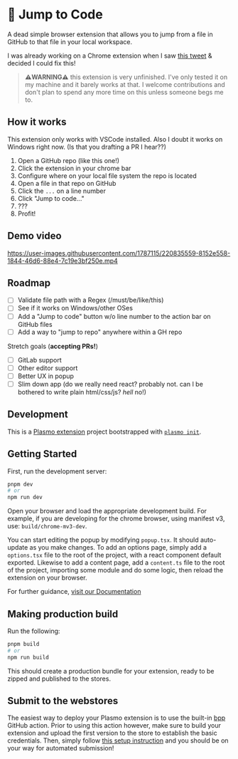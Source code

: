 # 🦘 Jump to Code

A dead simple browser extension that allows you to jump from a file in GitHub to that file in your local workspace.

I was already working on a Chrome extension when I saw [this tweet](https://twitter.com/jarredsumner/status/1628513557980794882) & decided I could fix this!


> **⚠️WARNING⚠️** this extension is very unfinished. I've only tested it on my machine and it barely works at that. I welcome contributions and don't plan to spend any more time on this unless someone begs me to.

## How it works

This extension only works with VSCode installed. Also I doubt it works on Windows right now. (Is that you drafting a PR I hear??)

1. Open a GitHub repo (like this one!)
2. Click the extension in your chrome bar
3. Configure where on your local file system the repo is located
4. Open a file in that repo on GitHub
5. Click the `...` on a line number
6. Click "Jump to code..."
7. ???
8. Profit!

## Demo video

https://user-images.githubusercontent.com/1787115/220835559-8152e558-1844-46d6-88e4-7c19e3bf250e.mp4

## Roadmap
- [ ] Validate file path with a Regex (/must/be/like/this)
- [ ] See if it works on Windows/other OSes
- [ ] Add a "Jump to code" button w/o line number to the action bar on GitHub files
- [ ] Add a way to "jump to repo" anywhere within a GH repo

Stretch goals (**accepting PRs!**)
- [ ] GitLab support
- [ ] Other editor support
- [ ] Better UX in popup
- [ ] Slim down app (do we really need react? probably not. can I be bothered to write plain html/css/js? *hell* no!)

## Development

This is a [Plasmo extension](https://docs.plasmo.com/) project bootstrapped with [`plasmo init`](https://www.npmjs.com/package/plasmo).

## Getting Started

First, run the development server:

```bash
pnpm dev
# or
npm run dev
```

Open your browser and load the appropriate development build. For example, if you are developing for the chrome browser, using manifest v3, use: `build/chrome-mv3-dev`.

You can start editing the popup by modifying `popup.tsx`. It should auto-update as you make changes. To add an options page, simply add a `options.tsx` file to the root of the project, with a react component default exported. Likewise to add a content page, add a `content.ts` file to the root of the project, importing some module and do some logic, then reload the extension on your browser.

For further guidance, [visit our Documentation](https://docs.plasmo.com/)

## Making production build

Run the following:

```bash
pnpm build
# or
npm run build
```

This should create a production bundle for your extension, ready to be zipped and published to the stores.

## Submit to the webstores

The easiest way to deploy your Plasmo extension is to use the built-in [bpp](https://bpp.browser.market) GitHub action. Prior to using this action however, make sure to build your extension and upload the first version to the store to establish the basic credentials. Then, simply follow [this setup instruction](https://docs.plasmo.com/framework/workflows/submit) and you should be on your way for automated submission!
